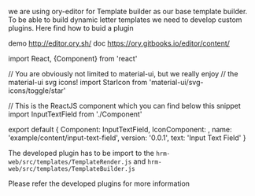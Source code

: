 we are using ory-editor for Template builder as our base template builder.
To be able to build dynamic letter templates we need to develop custom plugins.
Here find how to buid a plugin 

demo http://editor.ory.sh/
doc https://ory.gitbooks.io/editor/content/

import React, {Component} from 'react'

// You are obviously not limited to material-ui, but we really enjoy
// the material-ui svg icons!
import StarIcon from 'material-ui/svg-icons/toggle/star'

// This is the ReactJS component which you can find below this snippet
import InputTextField from './Component'

export default {
  Component: InputTextField,
  IconComponent: <StarIcon />,
  name: 'example/content/input-text-field',
  version: '0.0.1',
  text: 'Input Text Field'
}

The developed plugin has to be import to the `hrm-web/src/templates/TemplateRender.js` and `hrm-web/src/templates/TemplateBuilder.js`

Please refer the developed plugins for more information
